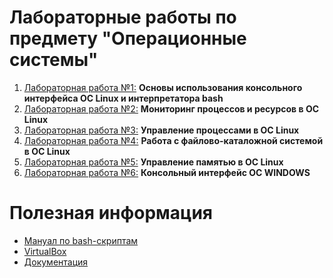 # Лабораторные работы по предмету "Операционные системы"

1. [Лабораторная работа №1:](https://drive.google.com/file/d/1N06gM7qhkOVTU7-Qt_zizIAA7PlSS9px/view) **Основы использования консольного интерфейса ОС Linux и интерпретатора bash**
2. [Лабораторная работа №2:](https://drive.google.com/file/d/1uwIvgBJ8N4sbEwp1SrleO7lvo-yXYpIH/view) **Мониторинг процессов и ресурсов в ОС Linux**
3. [Лабораторная работа №3:](https://drive.google.com/file/d/1rBuGxYcI8q9hqSatsvLCKuTJDR8ztXdA/view) **Управление процессами в ОС Linux**
4. [Лабораторная работа №4:](https://drive.google.com/file/d/10rCDiMC19coX2lZkGC8gOv8JmSd6L0Nl/view) **Работа с файлово-каталожной системой в ОС Linux**
5. [Лабораторная работа №5:](https://drive.google.com/file/d/1N9JZKzWwMzpC8QdZ0-mY-ib9qouAy_Ua/view) **Управление памятью в ОС Linux**
6. [Лабораторная работа №6:](https://drive.google.com/file/d/1Lnwz8SDRfU2eTREUkp5WGhMW_KS0sVUW/view) **Консольный интерфейс ОС WINDOWS**


# Полезная информация

  * [Мануал по bash-скриптам](https://github.com/VitalDikov/ITMO-Projects-OS/blob/master/Bash%20Manual.md)
  * [VirtualBox](https://www.virtualbox.org/wiki/Downloads)
  * [Документация](https://www.opennet.ru/man.shtml)
